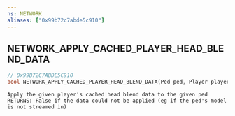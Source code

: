 ```yaml
---
ns: NETWORK
aliases: ["0x99b72c7abde5c910"]
---
```

## NETWORK_APPLY_CACHED_PLAYER_HEAD_BLEND_DATA

```c
// 0x99B72C7ABDE5C910
bool NETWORK_APPLY_CACHED_PLAYER_HEAD_BLEND_DATA(Ped ped, Player player);
```

```
Apply the given player's cached head blend data to the given ped RETURNS: False if the data could not be applied (eg if the ped's model is not streamed in)
```
